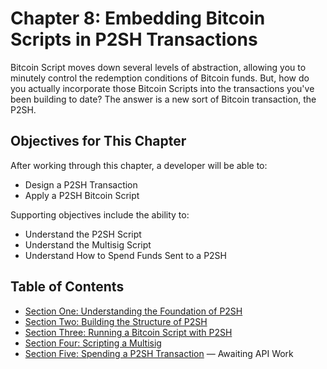 # Chapter 8: Embedding Bitcoin Scripts in P2SH Transactions

Bitcoin Script moves down several levels of abstraction, allowing you to minutely control the redemption conditions of Bitcoin funds. But, how do you actually incorporate those Bitcoin Scripts into the transactions you've been building to date? The answer is a new sort of Bitcoin transaction, the P2SH.

## Objectives for This Chapter

After working through this chapter, a developer will be able to:

   * Design a P2SH Transaction
   * Apply a P2SH Bitcoin Script
   
Supporting objectives include the ability to:

   * Understand the P2SH Script
   * Understand the Multisig Script
   * Understand How to Spend Funds Sent to a P2SH
   
## Table of Contents

* [Section One: Understanding the Foundation of P2SH](08_1_Understanding_the_Foundation_of_P2SH.md)
* [Section Two: Building the Structure of P2SH](08_2_Building_the_Structure_of_P2SH.md)  
* [Section Three: Running a Bitcoin Script with P2SH](08_3_Running_a_Bitcoin_Script_with_P2SH.md)
* [Section Four: Scripting a Multisig](08_4_Scripting_a_Multisig.md)
* [Section Five: Spending a P2SH Transaction](08_5_Spending_a_P2SH_Transaction.md) — Awaiting API Work

